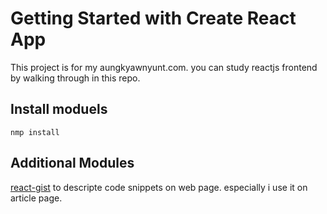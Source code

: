 # Getting Started with Create React App

This project is for my aungkyawnyunt.com. you can study reactjs frontend by walking through in this repo.

## Install moduels

`nmp install`

## Additional Modules
[react-gist](https://www.npmjs.com/package/react-gist) to descripte code snippets on web page. especially i use it on article page.
